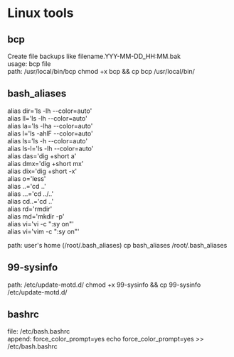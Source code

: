 # Linux tools
## bcp
Create file backups like filename.YYY-MM-DD_HH:MM.bak<br>
usage: bcp file<br>
path: /usr/local/bin/bcp
chmod +x bcp && cp bcp /usr/local/bin/

## bash_aliases
alias dir='ls -lh --color=auto'<br>
alias ll='ls -lh --color=auto'<br>
alias la='ls -lha --color=auto'<br>
alias l='ls -ahlF --color=auto'<br>
alias ls='ls -h --color=auto'<br>
alias ls-l='ls -lh --color=auto'<br>
alias das='dig +short a'<br>
alias dmx='dig +short mx'<br>
alias dix='dig +short -x'<br>
alias o='less'<br>
alias ..='cd ..'<br>
alias ...='cd ../..'<br>
alias cd..='cd ..'<br>
alias rd='rmdir'<br>
alias md='mkdir -p'<br>
alias vi='vi -c ":sy on"'<br>
alias vi='vim -c ":sy on"'

path: user's home (/root/.bash_aliases)
cp bash_aliases /root/.bash_aliases

## 99-sysinfo
path: /etc/update-motd.d/
chmod +x 99-sysinfo && cp 99-sysinfo /etc/update-motd.d/

## bashrc
file: /etc/bash.bashrc <br>
append: force_color_prompt=yes
echo force_color_prompt=yes >> /etc/bash.bashrc
